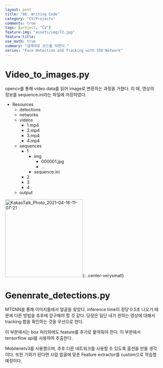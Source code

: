 ```yaml
---
layout: post
title: "06: Writing Code"
category: "CV/Projects"
comments: true
tags: [project, "CV"]
feature-img: "assets/img/72.jpg"
feature-title:
use_math: true
summary: "설계대로 코드를 작한다."
series: "Face Detection and Tracking with SSD Network"
---
```


# Video_to_images.py

opencv를 통해 video data를 읽어 image로 변환하는 과정을 거쳤다. 이 때, 영상의 정보를 sequence.ini라는 파일에 저장하였다. 


* Resources
  * detections
  * networks
  * videos
    * 1.mp4
    * 2.mp4
    * 3.mp4
    * 4.mp4
  * sequences
    * 1
      * img
        * 000001.jpg
        * ...
      * sequence.ini
    * 2
    * 3
    * 4
  * output




<img width="255" alt="KakaoTalk_Photo_2021-04-16-11-07-21" src="https://user-images.githubusercontent.com/37871541/114961436-f871d680-9ea3-11eb-848a-24d52ea48eb4.png">{: .center-verysmall}






# Genenrate_detections.py

MTCNN을 통해 이미지들에서 얼굴을 찾았다. inference time이 장당 0.5초 나오기 때문에 다른 방법을 추후에 강구해야 할 것 같다. 당장은 일단 내가 원하는 영상에 대해서 tracking 함을 확인하는 것을 우선으로 한다.

이 부분에서는 box 처리외에도 feature를 추가로 붙여줘야 한다. 이 부분에서 tensorflow api를 사용하여 추출한다. 

Mobilenetv3를 사용했으며, 추후 다른 네트워크를 사용할 수 있도록 옵션을 만들 생각이다. 또한 기회가 된다면 사람 얼굴에 맞춘 Feature extractor를 custom으로 학습할 예정이다.
